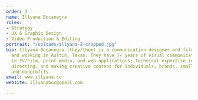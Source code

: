 ```yaml
---
order: 3
name: Illyana Bocanegra
roles:
- Strategy
- UX & Graphic Design
- Video Production & Editing
portrait: "/uploads/illyana-2-cropped.jpg"
bio: Illyana Bocanegra (they/them) is a communication designer and filmmaker living
  and working in Austin, Texas. They have 7+ years of visual communication design
  in TV/Film, print media, and web applications; Technical expertise in producing,
  directing, and making creative content for individuals, brands, small businesses,
  and nonprofits.
email: www.illyana.co
website: illyanaboc@gmail.com

---
```

